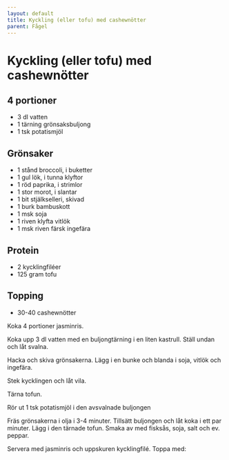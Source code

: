 ```yaml
---
layout: default
title: Kyckling (eller tofu) med cashewnötter
parent: Fågel
---
```

# Kyckling (eller tofu) med cashewnötter

## 4 portioner


- 3 dl vatten
- 1 tärning grönsaksbuljong
- 1 tsk potatismjöl

## Grönsaker

- 1 stånd broccoli, i buketter
- 1 gul lök, i tunna klyftor
- 1 röd paprika, i strimlor
- 1 stor morot, i slantar
- 1 bit stjälkselleri, skivad
- 1 burk bambuskott
- 1 msk soja
- 1 riven klyfta vitlök
- 1 msk riven färsk ingefära

## Protein

-   2 kycklingfiléer
-   125 gram tofu

## Topping

-   30-40 cashewnötter


Koka 4 portioner jasminris.

Koka upp 3 dl vatten med en buljongtärning i en liten kastrull. Ställ undan och låt svalna.

Hacka och skiva grönsakerna. Lägg i en bunke och blanda i soja, vitlök och ingefära.

Stek kycklingen och låt vila.

Tärna tofun.

Rör ut 1 tsk potatismjöl i den avsvalnade buljongen

Fräs grönsakerna i olja i 3-4 minuter. Tillsätt buljongen och låt koka i
ett par minuter. Lägg i den tärnade tofun. Smaka av med fisksås, soja,
salt och ev. peppar.

Servera med jasminris och uppskuren kycklingfilé. Toppa med:

